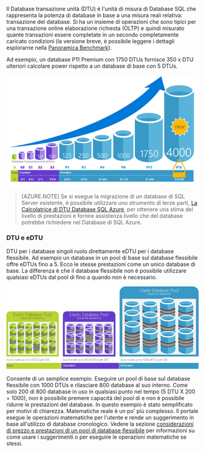 Il Database transazione unità (DTU) è l'unità di misura di Database SQL che rappresenta la potenza di database in base a una misura reali relativa: transazione del database. Si ha un insieme di operazioni che sono tipici per una transazione online elaborazione richiesta (OLTP) e quindi misurato quante transazioni essere completate in un secondo completamente caricato condizioni (la versione breve, è possibile leggere i dettagli esplorarne nella [Panoramica Benchmark](../articles/sql-database/sql-database-benchmark-overview.md)). 

Ad esempio, un database P11 Premium con 1750 DTUs fornisce 350 x DTU ulteriori calcolare power rispetto a un database di base con 5 DTUs. 

![Introduzione al Database SQL: singolo DTUs database dal livello e livello.](./media/sql-database-understanding-dtus/single_db_dtus.png)

>[AZURE.NOTE] Se si esegue la migrazione di un database di SQL Server esistente, è possibile utilizzare uno strumento di terze parti, [La Calcolatrice di DTU Database SQL Azure](http://dtucalculator.azurewebsites.net/), per ottenere una stima del livello di prestazioni e fornire assistenza livello che del database potrebbe richiedere nel Database di SQL Azure.

### <a name="dtu-vs-edtu"></a>DTU e eDTU

DTU per i database singoli ruolo direttamente eDTU per i database flessibile. Ad esempio un database in un pool di base sul database flessibile offre eDTUs fino a 5. Ecco le stesse prestazioni come un unico database di base. La differenza è che il database flessibile non è possibile utilizzare qualsiasi eDTUs dal pool di fino a quando non è necessario. 

![Introduzione al Database SQL: pool flessibile dal livello.](./media/sql-database-understanding-dtus/sqldb_elastic_pools.png)

Consente di un semplice esempio. Eseguire un pool di base sul database flessibile con 1000 DTUs e rilasciare 800 database al suo interno. Come solo 200 di 800 database in uso in qualsiasi punto nel tempo (5 DTU X 200 = 1000), non è possibile premere capacità del pool di e non è possibile ridurre le prestazioni del database. In questo esempio è stato semplificato per motivi di chiarezza. Matematiche reale è un po' più complesso. Il portale esegue le operazioni matematiche per l'utente e rende un suggerimento in base all'utilizzo di database cronologico. Vedere la sezione [considerazioni di prezzo e prestazioni di un pool di database flessibile](../articles/sql-database/sql-database-elastic-pool-guidance.md) per informazioni su come usare i suggerimenti o per eseguire le operazioni matematiche se stessi. 
